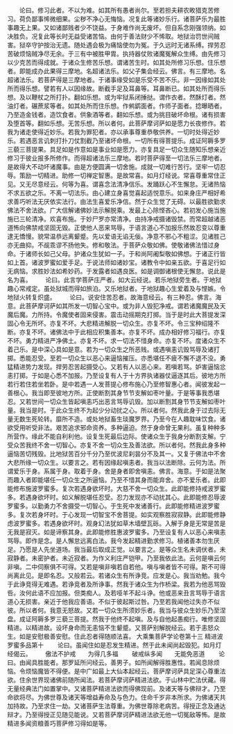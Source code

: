<!-- { "loadSidebar": true } -->
　　论曰。修习此者。不以为难。如其所有愚者尚尔。至若担夫耕农畋猎克苦修习。荷负鄙事悕微细果。尘秽不净心无悔恼。况复此等诸妙乐行。诸菩萨乐为最胜事趣无上果。又如诸鄙贱者少不饶益。于身难作尚无废坏。但自系念刚强领纳。如决胜负。况复此等长时无益受诸苦恼。由何于善法财少不悕取。地狱治罚世间贼害。狱卒守护按治无遗。随处遇会极为痛恼使勿为冤。于久远时无诸系缚。捍劳忍苦破烦恼贼净尽无余。于三有中被胜甲胄。执持器仗败诸魔冤解众生缚。由先修习以少克苦而得成就。于诸众生修苦乐想。谓诸苦生时。如其处所修习乐想。住乐想者。即能成办此果得三摩地。名超诸法乐。如父子集会经云。佛言。有三摩地。名超诸法乐。若菩萨得是三摩地者。于诸事缘受如是乐受不苦不乐。非一因缘如其处所而得乐想。譬若有人以因缘故。断截手足及耳鼻等。耳鼻断已。如其处所而得乐想。及以鞭杖之所打扑。翻如乐想。或为牢狱系闭捶挞。谓作衣者。然酥灯者。然油灯者。碾蔗浆等者。如其处所而住乐想。作鸺鹠面者。作师子面者。捻曝晒者。乃至造金钱者。造饮食者。供象酒等者。翻如乐想。或为挑目破坏命根。诸有损害及堕首等。翻如乐想。无苦乐想。所以者何。此菩萨摩诃萨如是愿力长夜修作。若我为诸走使得近妙乐。若我为罪犯者。亦以承事尊重恭敬供养。一切时处得近妙乐。若遇恶言讥刺打扑刀仗割截乃至诸坏命根。一切所有得菩提乐。成证阿耨多罗三藐三菩提果。具足如是作意如是事业如是愿力。亦复具足一切众生随知乐想亲近修习于彼业报多所修作。而得超诸法乐三摩地。若时菩萨得至一切法乐三摩地者。是故得大不动坏诸魔事。由是方便圆满一切舍施。成就一切难行苦行。坚牢一切忍辱。策励一切精进。助修一切禅定智惠。是故常喜。如月灯经说。常喜尊重常住正见。又无尽意经云。何等为喜。谓喜念法清净信乐。发踊跃心不生懈怠。无诸热恼不求五欲之乐。不离一切法乐。由心建立身喜觉喜起适悦意乐。如来身庄严相好希求善巧听法无厌依实法行。由法生喜爱乐净信。然于众生觉了无碍。以最胜欲勤求佛法不舍法欲。广大信解诸佛妙法示解脱乘。发最上心除悭吝心。若初发心施当施施已三轮清净。欢喜布施。于妙尸罗亦常清净。由持净戒摄诸毁禁。而常超越诸恶道怖向佛禁戒坚固无毁。正使他人恶来骂辱。于语言道心不加报乐然故忍变以尊重逮无憍慢。貌常温恭远离颦蹙。先以爱语无谄无佞。净意不邪心不粗涩。见诸胜己亦无曲抑。不觇乖谬不扬他失。修和敬法。于菩萨众敬如佛。使敬诸佛法惜过身命。于诸师长如己父母。护诸众生犹如一子。于和尚阿阇梨敬如佛想。于诸正行皆如上首。诸波罗蜜如爱手足。于说法师如诸妙宝。诸教令中如亲五欲。于喜足行如无病恼。求胜妙法如希妙药。于发露者如遇良医。如是调御诸根使无懈怠。说此是名为喜。
　　论曰。此言学菩萨庄严者。如大云经说。若乐地狱旁生者。于地狱趣心常戒定。虽处狱城而得如旅泊。又乐地狱者。于地狱趣心生爱着及与悭嫉。令地狱火转复炽盛。
　　论曰。说安住苦忍者。故海意经云。有三种忍。佛言。海意。此菩萨摩诃萨如其所发一切智心宝中。或为非人毁犯净戒。谓若诸魔魔民及天魔后魔。力所持。令魔使者固来侵害。震击动摇期克打掷。当于是时此大菩提发深固心令无所坏。亦复不坏。大悲精进解脱一切众生。亦复不坏。令三宝种绍隆不断。亦复不坏。诸佛法中于此相应积集善本。亦复不坏。成办相好修习福行。亦复不坏。勇力精进严净佛土。亦复不坏。求一切法不惜身命。亦复不坏。度诸众生不着己乐。是中深心具如是意。若为一切众生之所恶贱。或遇嗔恚讥毁骂辱及诸打掷。悉能忍受。至若一切众生以恶心来逼恼摧压。亦悉堪任不疲不懈不退不没。勇猛精进势力发现。捍劳忍苦起摄受心。又若有人以恶心来。若嗔若骂。妒害逼恼忿恚打掷。于如是心悉不加报。乃至设复有人于十方界执诸器仗逼逐其后。彼地方所若行若住若坐若卧。是中若遇一人发菩提心修布施心乃至修智惠心者。闻彼发起一善根心。我当即至彼地方所。正使断割其身节节支解如枣叶量。于是等事我悉堪忍。又若世间一切众生皆起嗔恚巧出恶言骂辱讥毁。加以断割其身节节支解如枣叶量。我当是时。于此众生终不为起少分动扰之心。所以者何。然我此身于过去际无量无数生死轮转。靡所不造。或处地狱畜生琰魔罗界。乃至今在人趣耽味饮食。诸欲受用听受非法。艰苦追求邪命资养。多种逼迫。然于身命曾无果利。虽复种种多所营作。缘此不能自利利他。设复生死最后边际。使诸众生于我身分断割支解。宁受众苦我终不舍一切智心。亦复不舍一切众生及善法欲。所以者何。然我此身多种逼恼苦切残毁。比地狱苦百分千分乃至优波尼刹昙分不及其一。又复于佛法中不舍大悲所缘一切众生。以要言之。若有因缘起嗔恚者。我当以法断除。云何为法。所谓爱乐于身。系属于身。取着于身。舍是身者即舍嗔恚。佛言。海意。于如是法聚而趣入者即能堪任一切众生之所逼恼。乃至不惜其身而能弃舍。亦不爱乐者。此即能修布施波罗蜜多。复次若遇身欲坏时。大慈不舍一切众生。此即能修持戒波罗蜜多。若遇身欲坏时。如义解脱堪任忍受。忍力发现亦不动扰其心。此即能修忍辱波罗蜜多。以勤勇力不舍摄受一切智心。于生死中发诸善行。此即能修精进波罗蜜多。复次若身坏时。于心发现一切智宝不舍菩提。如实观察胜寂寂静。此即能修静虑波罗蜜多。若遇身欲坏时。观身幻法犹如草木墙壁瓦砾。入解于身是无常是苦是无我是寂灭。如是谛察其身。此即能修胜惠波罗蜜多。乃至设复有人以恶心来嗔恚骂辱。即作是念。是人懈怠远离白法。我今发起精进勤求修习。植诸善本勿生厌足。乃愿是人先坐道场。我当最后取成正觉。以要言之。是等众生名未调伏者。未寂静者。未密护者。未近寂者。为作义利庄严铠甲。乃至我依此法。云何是嗔云何非嗔。二中伺察俱不可得。又若是嗔非嗔若自若他。嗔与嗔者皆不可得。斯不可得尚离此见。是即名忍。又般若云。若诸众生有所诤竞。应发是心。我当劝勉。我今于此诤竞得无难遇。若诤竞者及所诤事。然我于诸众生为作桥梁。我若为他恶骂毁呰。汝何此语不应加报。但类痴人。及若哑羊不起斗诤。他或恶来丑言骂辱于语言道心无损害。亲近于他我应善语。不似于彼起斯过咎。乃至若我闻他过失亦不似彼。所以者何。我意无怒故。又若一切众生所须妙乐者。我当与彼众生妙乐乃至涅盘。成证阿耨多罗三藐三菩提。然我于他终不起嗔。及与自他起愚痴行。唯修坚固精进。以精进故。设坏身命而无恚恼不生颦蹙。又菩萨别解脱经云。若于恚怒众生。如是安慰极善安慰。住此忍者得随顺法喜。
大乘集菩萨学论卷第十三
精进波罗蜜多品第十
　　论曰。虽闻住如是忍发生精进。然于此未闻尚起毁犯。如月灯经偈云。
　　傲法不护戒　　为得几多福
　　破戒纵多闻　　无能免恶道
　　论曰。由闻具胜能者。那罗延所问经云。善男子。如所闻解得胜惠性。若闻息除烦恼。令烦恼魔皆不得便。是中广如最上大仙本起经云。菩萨摩诃萨具足深心尊重法欲。住余世界现诸佛前随所闻法。若菩萨摩诃萨精进法欲。于山林中贮法伏藏。得无量经典法门如置掌中。又诸菩萨精进法欲而得佛现前。及诸天等与佛辩才。乃至命欲将尽。为佛世尊及诸天等增益寿命及与色力。住命千岁非本所求。为佛诸天共加持故。乃至求住一劫。又诸菩萨生法尊重。为佛世尊除老病苦。得授正念及通达辩才。乃至得授正见随见能说。又若菩萨摩诃萨精进法欲无他一切冤敌等怖。是故精进多闻资粮善巧菩萨修习得如是等。
